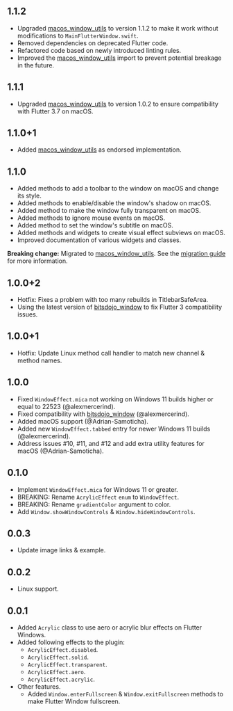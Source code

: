## 1.1.2

- Upgraded [macos_window_utils](https://pub.dev/packages/macos_window_utils) to version 1.1.2 to make it work without modifications to `MainFlutterWindow.swift`.
- Removed dependencies on deprecated Flutter code.
- Refactored code based on newly introduced linting rules.
- Improved the [macos_window_utils](https://pub.dev/packages/macos_window_utils) import to prevent potential breakage in the future.

## 1.1.1

- Upgraded [macos_window_utils](https://pub.dev/packages/macos_window_utils) to version 1.0.2 to ensure compatibility with Flutter 3.7 on macOS.

## 1.1.0+1

- Added [macos_window_utils](https://pub.dev/packages/macos_window_utils) as endorsed implementation.

## 1.1.0

- Added methods to add a toolbar to the window on macOS and change its style.
- Added methods to enable/disable the window's shadow on macOS.
- Added method to make the window fully transparent on macOS.
- Added methods to ignore mouse events on macOS.
- Added method to set the window's subtitle on macOS.
- Added methods and widgets to create visual effect subviews on macOS.
- Improved documentation of various widgets and classes.

**Breaking change:**
Migrated to [macos_window_utils](https://pub.dev/packages/macos_window_utils). See the [migration guide](https://github.com/alexmercerind/flutter_acrylic/blob/master/MIGRATIONGUIDE.md) for more information.

## 1.0.0+2

- Hotfix: Fixes a problem with too many rebuilds in TitlebarSafeArea.
- Using the latest version of [bitsdojo_window](https://github.com/bitsdojo/bitsdojo_window) to fix Flutter 3 compatibility issues.

## 1.0.0+1

- Hotfix: Update Linux method call handler to match new channel & method names.

## 1.0.0

- Fixed `WindowEffect.mica` not working on Windows 11 builds higher or equal to 22523 (@alexmercerind).
- Fixed compatibility with [bitsdojo_window](https://github.com/bitsdojo/bitsdojo_window) (@alexmercerind).
- Added macOS support (@Adrian-Samoticha).
- Added new `WindowEffect.tabbed` entry for newer Windows 11 builds (@alexmercerind).
- Address issues #10, #11, and #12 and add extra utility features for macOS (@Adrian-Samoticha).

## 0.1.0

- Implement `WindowEffect.mica` for Windows 11 or greater.
- BREAKING: Rename `AcrylicEffect` `enum` to `WindowEffect`.
- BREAKING: Rename `gradientColor` argument to color.
- Add `Window.showWindowControls` & `Window.hideWindowControls`.

## 0.0.3

- Update image links & example.

## 0.0.2

- Linux support.

## 0.0.1

- Added `Acrylic` class to use aero or acrylic blur effects on Flutter Windows.
- Added following effects to the plugin:
  - `AcrylicEffect.disabled`.
  - `AcrylicEffect.solid`.
  - `AcrylicEffect.transparent`.
  - `AcrylicEffect.aero`.
  - `AcrylicEffect.acrylic`.
- Other features.
  - Added `Window.enterFullscreen` & `Window.exitFullscreen` methods to make Flutter Window fullscreen.
